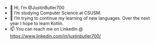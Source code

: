 - 👋 Hi, I’m @JustinButler700
- 👀 I’m studying Computer Science at CSUSM.
- 🌱 I’m trying to continue my learning of new languages. Over the next year I hope to learn Kotlin.
- 📫 You can reach me on LinkedIn @ https://www.linkedin.com/in/justinbutler700/

<!---
JustinButler700/JustinButler700 is a ✨ special ✨ repository because its `README.md` (this file) appears on your GitHub profile.
You can click the Preview link to take a look at your changes.
--->
